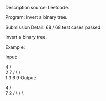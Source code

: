 Description source: Leetcode.

Program: Invert a binary tree.

Submission Detail: 68 / 68 test cases passed.

Invert a binary tree.

Example:

Input:

4
/   \
2     7
/ \   / \
1   3 6   9
Output:

4
/   \
7     2
/ \   / \

